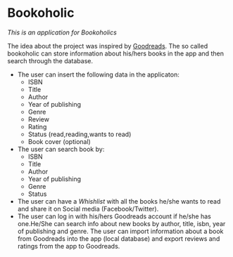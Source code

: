 # Bookoholic
<i>This is an application for Bookoholics</i>

The idea about the project was inspired by <a href="https://www.goodreads.com/">Goodreads</a>. The so called bookoholic can store information about his/hers books in the app and then search through the database. <br/>
<ul>
<li>The user can insert the following data in the applicaton:
<ul>
<li>ISBN</li>
<li>Title</li>
<li>Author</li>
<li>Year of publishing</li>
<li>Genre</li>
<li>Review</li>
<li>Rating</li>
<li>Status (read,reading,wants to read)</li>
<li>Book cover (optional)</li>
</ul></li>
<li>The user can search book by:
<ul> 
<li>ISBN</li>
<li>Title</li>
<li>Author</li>
<li>Year of publishing</li>
<li>Genre</li>
<li>Status</li>
</ul></li>
<li>The user can have a <i>Whishlist</i> with all the books he/she wants to read and share it on Social media (Facebook/Twitter).</li>
<li>The user can log in with his/hers Goodreads account if he/she has one.He/She can search info about new books by author, title, isbn, year of publishing and genre. The user can import information about a book from Goodreads into the app (local database) and export reviews and ratings from the app to Goodreads.</li></ul>


